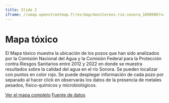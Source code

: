 ```yaml
---
title: Slide 2
iframe: //umap.openstreetmap.fr/es/map/monitoreos-rio-sonora_1098906?scaleControl=false&miniMap=false&scrollWheelZoom=false&zoomControl=true&editMode=disabled&moreControl=true&searchControl=null&tilelayersControl=null&embedControl=null&datalayersControl=true&onLoadPanel=none&captionBar=false&captionMenus=true
---
```


# Mapa tóxico

El Mapa tóxico muestra la ubicación de los pozos que han sido analizados por la Comisión Nacional del Agua y la Comisión Federal para la Protección contra Riesgos Sanitarios entre 2012 y 2022 en donde se muestra resultados sobre la calidad del agua en el río Sonora. Se pueden localizar con puntos en color rojo. Se puede desplegar información de cada pozo por separado al hacer click en observarás los datos de la presencia de metales pesados, físico-químicos y microbiológicos.

<div class="text-center mb-5">
  <a class="btn btn-secondary" href="//umap.openstreetmap.fr/es/map/monitoreos-rio-sonora_1098906?scaleControl=false&miniMap=false&scrollWheelZoom=false&zoomControl=true&editMode=disabled&moreControl=true&searchControl=null&tilelayersControl=null&embedControl=null&datalayersControl=true&onLoadPanel=none&captionBar=false&captionMenus=true" target="_blank">Ver el mapa completo</a>
  <a class="btn btn-secondary" href="https://observatorio-socio-ambiental.mx/data/calidad.html#Data" target="_blank">Fuente de datos</a>
</div>
